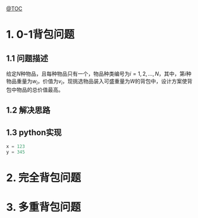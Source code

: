 [@TOC](背包问题)

# 1. 0-1背包问题

## 1.1 问题描述

给定$N$种物品，且每种物品只有一个，物品种类编号为$i=1,2,...,N$，其中，第$i$种物品重量为$w_i$，价值为$v_i$，现挑选物品装入可盛重量为$W$的背包中，设计方案使背包中物品的总价值最高。

## 1.2 解决思路



## 1.3 python实现

```python
x = 123
y = 345

```



# 2. 完全背包问题

# 3. 多重背包问题



